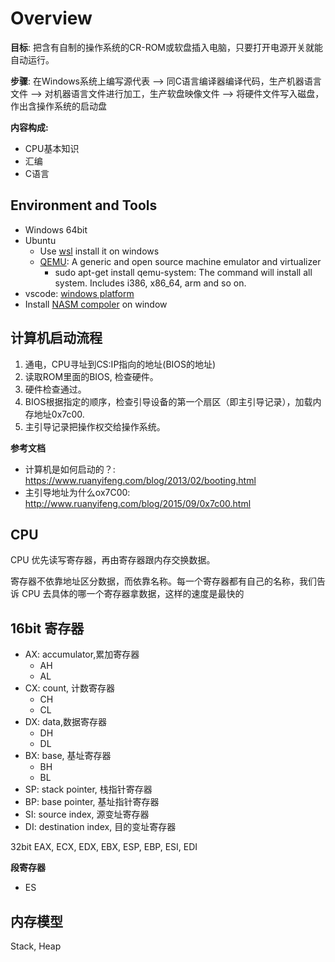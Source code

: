 # Overview

**目标**: 把含有自制的操作系统的CR-ROM或软盘插入电脑，只要打开电源开关就能自动运行。

**步骤**: 在Windows系统上编写源代表 --> 同C语言编译器编译代码，生产机器语言文件 --> 对机器语言文件进行加工，生产软盘映像文件 --> 将硬件文件写入磁盘，作出含操作系统的启动盘

**内容构成:**
+ CPU基本知识
+ 汇编
+ C语言

## Environment and Tools
+ Windows 64bit
+ Ubuntu
    + Use [wsl](https://docs.microsoft.com/en-us/windows/wsl/install) install it on windows
    + [QEMU](https://www.qemu.org/): A generic and open source machine emulator and virtualizer
        - sudo apt-get install qemu-system: The command will install all system. Includes i386, x86_64, arm and so on.
+ vscode: [windows platform](https://code.visualstudio.com/download)
+ Install [NASM compoler](https://www.nasm.us/) on window

## 计算机启动流程
1. 通电，CPU寻址到CS:IP指向的地址(BIOS的地址)
2. 读取ROM里面的BIOS, 检查硬件。
3. 硬件检查通过。
4. BIOS根据指定的顺序，检查引导设备的第一个扇区（即主引导记录），加载内存地址0x7c00.
5. 主引导记录把操作权交给操作系统。

**参考文档**
* 计算机是如何启动的？: https://www.ruanyifeng.com/blog/2013/02/booting.html
* 主引导地址为什么ox7C00: http://www.ruanyifeng.com/blog/2015/09/0x7c00.html


## CPU
CPU 优先读写寄存器，再由寄存器跟内存交换数据。

寄存器不依靠地址区分数据，而依靠名称。每一个寄存器都有自己的名称，我们告诉 CPU 去具体的哪一个寄存器拿数据，这样的速度是最快的

## 16bit 寄存器
+ AX: accumulator,累加寄存器
    + AH
    + AL
+ CX: count, 计数寄存器
    + CH
    + CL
+ DX: data,数据寄存器
    + DH
    + DL
+ BX: base, 基址寄存器
    + BH
    + BL
+ SP: stack pointer, 栈指针寄存器
+ BP: base pointer, 基址指针寄存器
+ SI: source index, 源变址寄存器
+ DI: destination index, 目的变址寄存器

32bit EAX, ECX, EDX, EBX, ESP, EBP, ESI, EDI

**段寄存器**
+  ES

## 内存模型
Stack, Heap